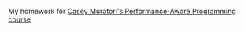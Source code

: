 My homework for [Casey Muratori's Performance-Aware Programming course](https://www.computerenhance.com/p/table-of-contents)
